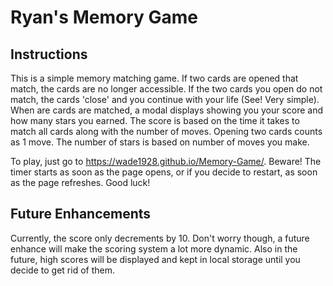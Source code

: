 # Ryan's Memory Game

## Instructions

This is a simple memory matching game.  If two cards are opened that match, the cards are no longer accessible.  If the two cards you open do not match, the cards 'close' and you continue with your life (See! Very simple).  When are cards are matched, a modal displays showing you your score and how many stars you earned.  The score is based on the time it takes to match all cards along with the number of moves.  Opening two cards counts as 1 move.  The number of stars is  based on number of moves you make.  

To play, just go to https://wade1928.github.io/Memory-Game/.  Beware! The timer starts as soon as the page opens, or if you decide to restart, as soon as the page refreshes.  Good luck!


## Future Enhancements

Currently, the score only decrements by 10.  Don't worry though, a future enhance will make the scoring system a lot more dynamic.  Also in the future, high scores will be displayed and kept in local storage until you decide to get rid of them.  
